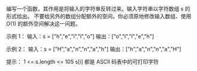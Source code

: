 编写一个函数，其作用是将输入的字符串反转过来。输入字符串以字符数组 s 的形式给出。
不要给另外的数组分配额外的空间，你必须原地修改输入数组、使用 O(1) 的额外空间解决这一问题。

示例 1：
输入：s = ["h","e","l","l","o"]
输出：["o","l","l","e","h"]

示例 2：
输入：s = ["H","a","n","n","a","h"]
输出：["h","a","n","n","a","H"]

提示：
1 <= s.length <= 105
s[i] 都是 ASCII 码表中的可打印字符